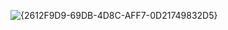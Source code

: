 ![{2612F9D9-69DB-4D8C-AFF7-0D21749832D5}](https://github.com/user-attachments/assets/293e5e76-66f8-4177-a7b7-bb5662b98821)
